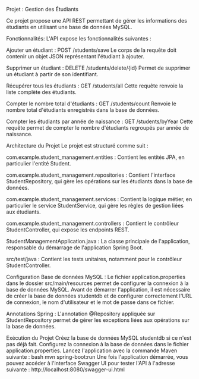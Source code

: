 Projet : Gestion des Étudiants

Ce projet propose une API REST permettant de gérer les informations des étudiants en utilisant une base de données MySQL.

Fonctionnalités:
L'API expose les fonctionnalités suivantes :

Ajouter un étudiant :
POST /students/save
Le corps de la requête doit contenir un objet JSON représentant l'étudiant à ajouter.

Supprimer un étudiant :
DELETE /students/delete/{id}
Permet de supprimer un étudiant à partir de son identifiant.

Récupérer tous les étudiants :
GET /students/all
Cette requête renvoie la liste complète des étudiants.

Compter le nombre total d'étudiants :
GET /students/count
Renvoie le nombre total d'étudiants enregistrés dans la base de données.

Compter les étudiants par année de naissance :
GET /students/byYear
Cette requête permet de compter le nombre d'étudiants regroupés par année de naissance.

Architecture du Projet
Le projet est structuré comme suit :

com.example.student_management.entities : Contient les entités JPA, en particulier l'entité Student.

com.example.student_management.repositories : Contient l'interface StudentRepository, qui gère les opérations sur les étudiants dans la base de données.

com.example.student_management.services : Contient la logique métier, en particulier le service StudentService, qui gère les règles de gestion liées aux étudiants.

com.example.student_management.controllers : Contient le contrôleur StudentController, qui expose les endpoints REST.

StudentManagementApplication.java : La classe principale de l'application, responsable du démarrage de l'application Spring Boot.

src/test/java : Contient les tests unitaires, notamment pour le contrôleur StudentController.

Configuration
Base de données MySQL :
Le fichier application.properties dans le dossier src/main/resources permet de configurer la connexion à la base de données MySQL.
Avant de démarrer l'application, il est nécessaire de créer la base de données studentdb et de configurer correctement l'URL de connexion, le nom d'utilisateur et le mot de passe dans ce fichier.

Annotations Spring :
L'annotation @Repository appliquée sur StudentRepository permet de gérer les exceptions liées aux opérations sur la base de données.

Exécution du Projet
Créez la base de données MySQL studentdb si ce n'est pas déjà fait.
Configurez la connexion à la base de données dans le fichier application.properties.
Lancez l'application avec la commande Maven suivante :
bash
mvn spring-boot:run
Une fois l'application démarrée, vous pouvez accéder à l'interface Swagger UI pour tester l'API à l'adresse suivante :
http://localhost:8080/swagger-ui.html
